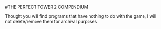 #THE PERFECT TOWER 2 COMPENDIUM

Thought you will find programs that have nothing to do with the game, I will not delete/remove them for archival purposes
